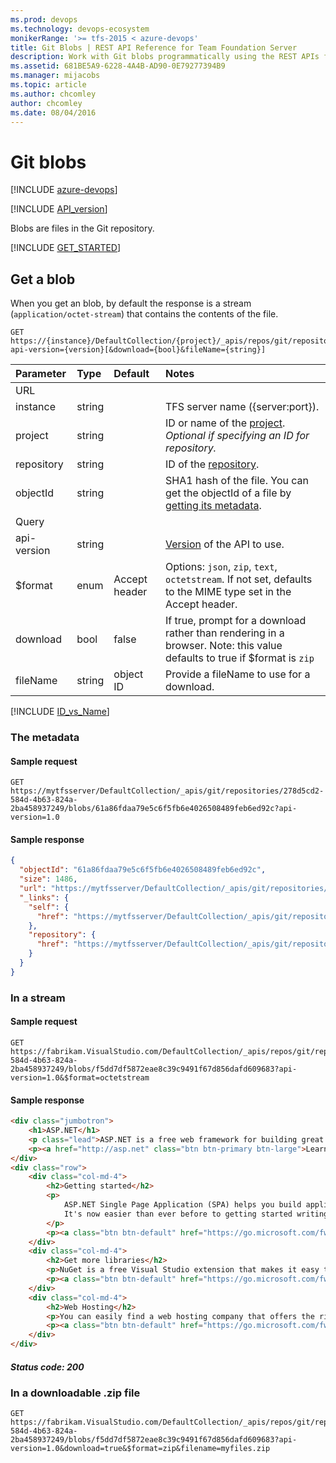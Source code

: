 ```yaml
---
ms.prod: devops
ms.technology: devops-ecosystem
monikerRange: '>= tfs-2015 < azure-devops'
title: Git Blobs | REST API Reference for Team Foundation Server
description: Work with Git blobs programmatically using the REST APIs for Team Foundation Server.
ms.assetid: 681BE5A9-6228-4A4B-AD90-0E79277394B9
ms.manager: mijacobs
ms.topic: article
ms.author: chcomley
author: chcomley
ms.date: 08/04/2016
---
```


# Git blobs

[!INCLUDE [azure-devops](../_data/azure-devops-message.md)]

[!INCLUDE [API_version](../_data/version.md)]

Blobs are files in the Git repository.

[!INCLUDE [GET_STARTED](../_data/get-started.md)]

## Get a blob

When you get an blob, by default the response is a stream (`application/octet-stream`) that contains the contents of the file.

```no-highlight
GET https://{instance}/DefaultCollection/{project}/_apis/repos/git/repositories/{repository}/blobs/{objectId}?api-version={version}[&download={bool}&fileName={string}]
```

| Parameter  | Type    | Default   | Notes
|:-----------|:--------|:----------|:-----------------------------------------------------------------------------------------------------------------------------------------
| URL
| instance   | string  |           | TFS server name ({server:port}).
| project    | string  |           | ID or name of the [project](../tfs/projects.md). *Optional if specifying an ID for repository.*
| repository | string  |           | ID of the [repository](./repositories.md).
| objectId   | string  |           | SHA1 hash of the file. You can get the objectId of a file by [getting its metadata](./items.md#afile).
| Query
| api-version| string  |           | [Version](../../concepts/rest-api-versioning.md) of the API to use.
| $format    | enum    | Accept header | Options: ```json```, ```zip```, ```text```, ```octetstream```. If not set, defaults to the MIME type set in the Accept header.
| download   | bool    | false     | If true, prompt for a download rather than rendering in a browser. Note: this value defaults to true if $format is ```zip```
| fileName   | string  | object ID | Provide a fileName to use for a download.

[!INCLUDE [ID_vs_Name](_data/id_or_name.md)]

### The metadata

#### Sample request

```
GET https://mytfsserver/DefaultCollection/_apis/git/repositories/278d5cd2-584d-4b63-824a-2ba458937249/blobs/61a86fdaa79e5c6f5fb6e4026508489feb6ed92c?api-version=1.0
```

#### Sample response

```json
{
  "objectId": "61a86fdaa79e5c6f5fb6e4026508489feb6ed92c",
  "size": 1486,
  "url": "https://mytfsserver/DefaultCollection/_apis/git/repositories/278d5cd2-584d-4b63-824a-2ba458937249/blobs/61a86fdaa79e5c6f5fb6e4026508489feb6ed92c",
  "_links": {
    "self": {
      "href": "https://mytfsserver/DefaultCollection/_apis/git/repositories/278d5cd2-584d-4b63-824a-2ba458937249/blobs/61a86fdaa79e5c6f5fb6e4026508489feb6ed92c"
    },
    "repository": {
      "href": "https://mytfsserver/DefaultCollection/_apis/git/repositories/278d5cd2-584d-4b63-824a-2ba458937249"
    }
  }
}
```


### In a stream

#### Sample request
```no-highlight
GET https://fabrikam.VisualStudio.com/DefaultCollection/_apis/repos/git/repositories/278d5cd2-584d-4b63-824a-2ba458937249/blobs/f5dd7df5872eae8c39c9491f67d856dafd609683?api-version=1.0&$format=octetstream
```

#### Sample response
```html
<div class="jumbotron">
    <h1>ASP.NET</h1>
    <p class="lead">ASP.NET is a free web framework for building great Web sites and Web applications using HTML, CSS, and JavaScript.</p>
    <p><a href="http://asp.net" class="btn btn-primary btn-large">Learn more &raquo;</a></p>
</div>
<div class="row">
    <div class="col-md-4">
        <h2>Getting started</h2>
        <p>
            ASP.NET Single Page Application (SPA) helps you build applications that include significant client-side interactions using HTML, CSS, and JavaScript.
            It's now easier than ever before to getting started writing highly interactive web applications.
        </p>
        <p><a class="btn btn-default" href="https://go.microsoft.com/fwlink/?LinkId=273732">Learn more &raquo;</a></p>
    </div>
    <div class="col-md-4">
        <h2>Get more libraries</h2>
        <p>NuGet is a free Visual Studio extension that makes it easy to add, remove, and update libraries and tools in Visual Studio projects.</p>
        <p><a class="btn btn-default" href="https://go.microsoft.com/fwlink/?LinkId=301866">Learn more &raquo;</a></p>
    </div>
    <div class="col-md-4">
        <h2>Web Hosting</h2>
        <p>You can easily find a web hosting company that offers the right mix of features and price for your applications.</p>
        <p><a class="btn btn-default" href="https://go.microsoft.com/fwlink/?LinkId=301867">Learn more &raquo;</a></p>
    </div>
</div>
```
##### Status code: 200


### In a downloadable .zip file

```no-highlight
GET https://fabrikam.VisualStudio.com/DefaultCollection/_apis/repos/git/repositories/278d5cd2-584d-4b63-824a-2ba458937249/blobs/f5dd7df5872eae8c39c9491f67d856dafd609683?api-version=1.0&download=true&$format=zip&filename=myfiles.zip
```

